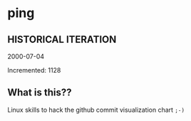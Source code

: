 # ping

## HISTORICAL ITERATION
2000-07-04

Incremented: 1128

## What is this?? 
Linux skills to hack the github commit visualization chart `;-)`
